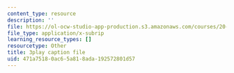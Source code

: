 ```yaml
---
content_type: resource
description: ''
file: https://ol-ocw-studio-app-production.s3.amazonaws.com/courses/20-219-becoming-the-next-bill-nye-writing-and-hosting-the-educational-show-january-iap-2015/471a75180ac65a818ada192572801d57_VBgVRviSKek.vtt
file_type: application/x-subrip
learning_resource_types: []
resourcetype: Other
title: 3play caption file
uid: 471a7518-0ac6-5a81-8ada-192572801d57
---
```

